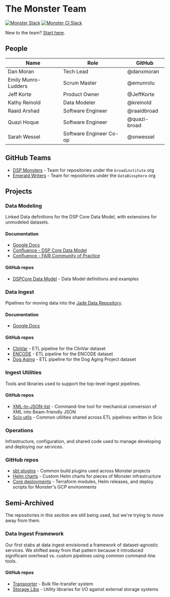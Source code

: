 # The Monster Team
[![Monster Slack](https://img.shields.io/badge/Slack%20Channel-%23monster-blue.svg?style=flat)](https://broadinstitute.slack.com/messages/CCAU5L6LV/)
[![Monster CI Slack](https://img.shields.io/badge/Slack%20Channel-%23monster--ci-blue.svg?style=flat)](https://broadinstitute.slack.com/messages/CFXEDUUP5/)

New to the team? [Start here](./getting-started/README.md).

## People

| Name | Role | GitHub |
| --- | --- | --- |
| Dan Moran | Tech Lead | @danxmoran |
| Emily Munro-Ludders | Scrum Master | @emunrolu |
| Jeff Korte | Product Owner | @JeffKorte |
| Kathy Reinold | Data Modeler | @kreinold |
| Raaid Arshad | Software Engineer | @raaidbroad |
| Quazi Hoque | Software Engineer | @quazi-broad |
| Sarah Wessel | Software Engineer Co-op | @snwessel |

## GitHub Teams
* [DSP Monsters](https://github.com/orgs/broadinstitute/teams/dsp-monsters) - Team for repositories under the `broadinstitute` org
* [Emerald Writers](https://github.com/orgs/DataBiosphere/teams/broademeraldwrite) - Team for repositories under the `DataBiosphere` org

## Projects

### Data Modeling
Linked Data definitions for the DSP Core Data Model, with extensions for unmodeled datasets.

#### Documentation
* [Google Docs](https://drive.google.com/drive/folders/1n8TP4Q_4n2pCysjQz2Hkn2kpHGEILLCj)
* [Confluence - DSP Core Data Model](https://broadinstitute.atlassian.net/wiki/spaces/DSPCDM/overview)
* [Confluence - FAIR Community of Practice](https://broadinstitute.atlassian.net/wiki/spaces/FairCoP/overview)

#### GitHub repos
* [DSPCore Data Model](https://github.com/DataBiosphere/dsp-core-data-model) - Data Model definitions and examples

### Data Ingest
Pipelines for moving data into the [Jade Data Repository](https://github.com/databiosphere/jade-data-repo).

#### Documentation
* [Google Docs](https://drive.google.com/drive/folders/1LjtBbMZs5-FqTGcRjw80ZBlHhfd_LT2z)

#### GitHub repos
* [ClinVar](https://github.com/DataBiosphere/clinvar-ingest) - ETL pipeline for the ClinVar dataset
* [ENCODE](https://github.com/DataBiosphere/encode-ingest) - ETL pipeline for the ENCODE dataset
* [Dog Aging](https://github.com/DataBiosphere/dog-aging-ingest) - ETL pipeline for the Dog Aging Project dataset

### Ingest Utilities
Tools and libraries used to support the top-level ingest pipelines.

#### GitHub repos
* [XML-to-JSON-list](https://github.com/broadinstitute/monster-xml-to-json-list) - Command-line tool for mechanical
  conversion of XML into Beam-friendly JSON
* [Scio utils](https://github.com/broadinstitute/monster-scio-utils) - Common utilities shared across ETL pipelines
  written in Scio

### Operations
Infrastructure, configuration, and shared code used to manage developing and deploying our services.

### GitHub repos
* [sbt plugins](https://github.com/broadinstitute/monster-sbt-plugins) - Common build plugins used across Monster projects
* [Helm charts](https://github.com/broadinstitute/monster-helm) - Custom Helm charts for pieces of Monster infrastructure
* [Core deployments](https://github.com/broadinstitute/monster-deploy) - Terraform modules, Helm releases, and deploy scripts
  for Monster's GCP environments

## Semi-Archived
The repositories in this section are still being used, but we're trying to move away from them.

### Data Ingest Framework
Our first stabs at data ingest envisioned a framework of dataset-agnostic services.
We shifted away from that pattern because it introduced significant overhead vs. custom
pipelines using common command-line tools.

#### GitHub repos
* [Transporter](https://github.com/databiosphere/transporter) - Bulk file-transfer system
* [Storage Libs](https://github.com/broadinstitute/monster-storage-libs) - Utility libraries for I/O against external storage systems
